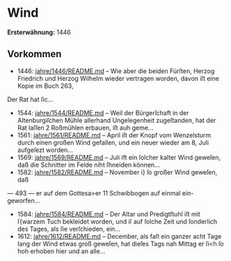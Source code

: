# Wind

**Ersterwähnung:** 1446

## Vorkommen
- 1446: [jahre/1446/README.md](../jahre/1446/README.md) – Wie aber die beiden Fürſten, Herzog Friedrich und Herzog
Wilhelm wieder vertragen worden, davon iſt eine Kopie im
Buch 263,

Der Rat hat ſic...
- 1544: [jahre/1544/README.md](../jahre/1544/README.md) – Weil der Bürgerſchaft in der Altenburgiſchen
Mühle allerhand Ungelegenheit zugeſtanden, hat der Rat
laſſen 2 Roßmühlen erbauen, iſt auh geme...
- 1561: [jahre/1561/README.md](../jahre/1561/README.md) – April iſt der Knopf vom Wenzelsturm durch
einen großen Wind gefallen, und ein neuer wieder am
8, Juli aufgeſezt worden...
- 1569: [jahre/1569/README.md](../jahre/1569/README.md) – Juli ift ein ſolcher kalter Wind geweſen, daß
die Schnitter im Felde niht ſhneiden können...
- 1582: [jahre/1582/README.md](../jahre/1582/README.md) – November i} ſo großer Wind geweſen, daß


— 493 —
er auf dem Gottesa>er 11 Schwibbogen auf einmal ein-
geworfen...
- 1584: [jahre/1584/README.md](../jahre/1584/README.md) – Der Altar und Predigtſtuhl iſt mit ſ{warzem
Tuch bekleidet worden, und iſ auf ſolche Zeit und ſonderlich
des Tages, als ſie verſchieden, ein...
- 1612: [jahre/1612/README.md](../jahre/1612/README.md) – December, als faſt ein ganzer acht
Tage lang der Wind etwas groß geweſen, hat dieſes Tags
nah Mittag er ſi<h ſo hoh erhoben hier und an alle...
